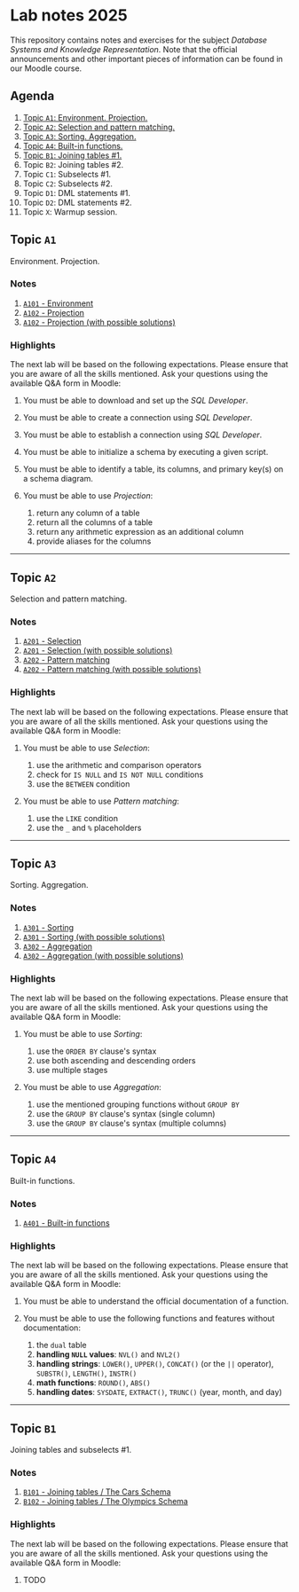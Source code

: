 # Lab notes 2025

This repository contains notes and exercises for the subject *Database Systems and Knowledge Representation*. Note that the official announcements and other important pieces of information can be found in our Moodle course.

## Agenda

1. [Topic `A1`: Environment. Projection.](#topic-a1)
1. [Topic `A2`: Selection and pattern matching.](#topic-a2)
1. [Topic `A3`: Sorting. Aggregation.](#topic-a3)
1. [Topic `A4`: Built-in functions.](#topic-a4)
1. [Topic `B1`: Joining tables #1.](#topic-b1)
1. Topic `B2`: Joining tables #2.
1. Topic `C1`: Subselects #1.
1. Topic `C2`: Subselects #2.
1. Topic `D1`: DML statements #1.
1. Topic `D2`: DML statements #2.
1. Topic `X`: Warmup session.

## Topic `A1`

Environment. Projection.

### Notes

1. [`A101` - Environment](./A101-environment.md)
1. [`A102` - Projection](./A102-projection.md)
1. [`A102` - Projection (with possible solutions)](./A102-projection-full.md)

### Highlights

The next lab will be based on the following expectations. Please ensure that you are aware of all the skills mentioned. Ask your questions using the available Q&A form in Moodle:

1. You must be able to download and set up the *SQL Developer*.
1. You must be able to create a connection using *SQL Developer*.
1. You must be able to establish a connection using *SQL Developer*.
1. You must be able to initialize a schema by executing a given script.
1. You must be able to identify a table, its columns, and primary key(s) on a schema diagram.
1. You must be able to use *Projection*:

   1. return any column of a table
   1. return all the columns of a table
   1. return any arithmetic expression as an additional column
   1. provide aliases for the columns

---

## Topic `A2`

Selection and pattern matching.

### Notes

1. [`A201` - Selection](./A201-selection.md)
1. [`A201` - Selection (with possible solutions)](./A201-selection-full.md)
1. [`A202` - Pattern matching](./A202-pattern-matching.md)
1. [`A202` - Pattern matching (with possible solutions)](./A202-pattern-matching-full.md)

### Highlights

The next lab will be based on the following expectations. Please ensure that you are aware of all the skills mentioned. Ask your questions using the available Q&A form in Moodle:

1. You must be able to use *Selection*:

   1. use the arithmetic and comparison operators
   1. check for `IS NULL` and `IS NOT NULL` conditions
   1. use the `BETWEEN` condition

1. You must be able to use *Pattern matching*:
   1. use the `LIKE` condition
   1. use the `_` and `%` placeholders

---

## Topic `A3`

Sorting. Aggregation.

### Notes

1. [`A301` - Sorting](./A301-sorting.md)
1. [`A301` - Sorting (with possible solutions)](./A301-sorting-full.md)
1. [`A302` - Aggregation](./A302-aggregation.md)
1. [`A302` - Aggregation (with possible solutions)](./A302-aggregation-full.md)

### Highlights

The next lab will be based on the following expectations. Please ensure that you are aware of all the skills mentioned. Ask your questions using the available Q&A form in Moodle:

1. You must be able to use *Sorting*:

   1. use the `ORDER BY` clause's syntax
   1. use both ascending and descending orders
   1. use multiple stages

1. You must be able to use *Aggregation*:

   1. use the mentioned grouping functions without `GROUP BY`
   1. use the `GROUP BY` clause's syntax (single column)
   1. use the `GROUP BY` clause's syntax (multiple columns)

---

## Topic `A4`

Built-in functions.

### Notes

1. [`A401` - Built-in functions](./A401-built-in-functions.md)

### Highlights

The next lab will be based on the following expectations. Please ensure that you are aware of all the skills mentioned. Ask your questions using the available Q&A form in Moodle:

1. You must be able to understand the official documentation of a function.
1. You must be able to use the following functions and features without documentation:

   1. the `dual` table
   1. **handling `NULL` values**: `NVL()` and `NVL2()`
   1. **handling strings**: `LOWER()`, `UPPER()`, `CONCAT()` (or the `||` operator), `SUBSTR()`, `LENGTH()`, `INSTR()`
   1. **math functions**: `ROUND()`, `ABS()`
   1. **handling dates**: `SYSDATE`, `EXTRACT()`, `TRUNC()` (year, month, and day)

---

## Topic `B1`

Joining tables and subselects #1.

### Notes

1. [`B101` - Joining tables / The Cars Schema](./B101-join-cars-schema.md)
1. [`B102` - Joining tables / The Olympics Schema](./B102-join-olympics-schema.md)

### Highlights

The next lab will be based on the following expectations. Please ensure that you are aware of all the skills mentioned. Ask your questions using the available Q&A form in Moodle:

1. TODO